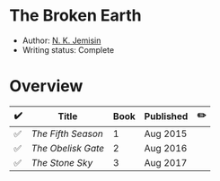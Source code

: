 # The Broken Earth

- Author: [N. K. Jemisin](/authors.md#nk-jemisin)
- Writing status: Complete

# Overview

| ✔️ | Title | Book | Published | ✏️ |
| - | - | - | - | - |
| ✅ | _The Fifth Season_ | 1 | Aug 2015 | |
| ✅ | _The Obelisk Gate_ | 2 | Aug 2016 | |
| ✅ | _The Stone Sky_ | 3 | Aug 2017 | |

